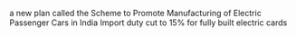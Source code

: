 a new plan called the Scheme to Promote Manufacturing of Electric Passenger Cars in India
	Import duty cut to 15% for fully built electric cards
	